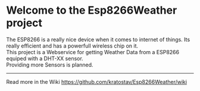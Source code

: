 # Welcome to the Esp8266Weather project

The ESP8266 is a really nice device when it comes to internet of things. Its really efficient and has a powerfull wireless chip on it.  
This project is a Webservice for getting Weather Data from a ESP8266 equiped with a DHT-XX sensor.  
Providing more Sensors is planned.   

***
Read more in the Wiki https://github.com/kratostav/Esp8266Weather/wiki 
